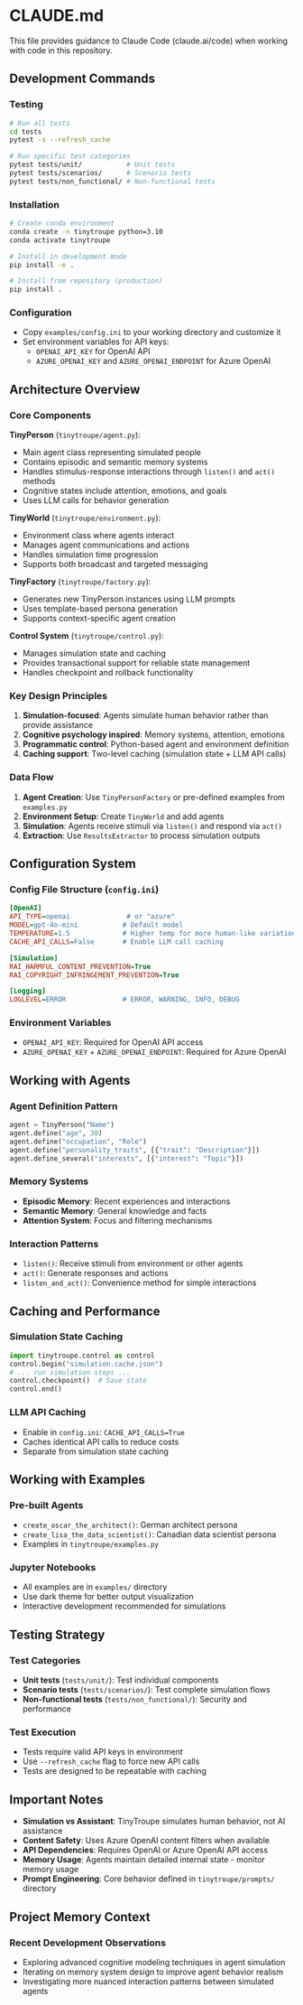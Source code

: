 # CLAUDE.md

This file provides guidance to Claude Code (claude.ai/code) when working with code in this repository.

## Development Commands

### Testing
```bash
# Run all tests
cd tests
pytest -s --refresh_cache

# Run specific test categories
pytest tests/unit/           # Unit tests
pytest tests/scenarios/      # Scenario tests
pytest tests/non_functional/ # Non-functional tests
```

### Installation
```bash
# Create conda environment
conda create -n tinytroupe python=3.10
conda activate tinytroupe

# Install in development mode
pip install -e .

# Install from repository (production)
pip install .
```

### Configuration
- Copy `examples/config.ini` to your working directory and customize it
- Set environment variables for API keys:
  - `OPENAI_API_KEY` for OpenAI API
  - `AZURE_OPENAI_KEY` and `AZURE_OPENAI_ENDPOINT` for Azure OpenAI

## Architecture Overview

### Core Components

**TinyPerson** (`tinytroupe/agent.py`):
- Main agent class representing simulated people
- Contains episodic and semantic memory systems
- Handles stimulus-response interactions through `listen()` and `act()` methods
- Cognitive states include attention, emotions, and goals
- Uses LLM calls for behavior generation

**TinyWorld** (`tinytroupe/environment.py`):
- Environment class where agents interact
- Manages agent communications and actions
- Handles simulation time progression
- Supports both broadcast and targeted messaging

**TinyFactory** (`tinytroupe/factory.py`):
- Generates new TinyPerson instances using LLM prompts
- Uses template-based persona generation
- Supports context-specific agent creation

**Control System** (`tinytroupe/control.py`):
- Manages simulation state and caching
- Provides transactional support for reliable state management
- Handles checkpoint and rollback functionality

### Key Design Principles

1. **Simulation-focused**: Agents simulate human behavior rather than provide assistance
2. **Cognitive psychology inspired**: Memory systems, attention, emotions
3. **Programmatic control**: Python-based agent and environment definition
4. **Caching support**: Two-level caching (simulation state + LLM API calls)

### Data Flow

1. **Agent Creation**: Use `TinyPersonFactory` or pre-defined examples from `examples.py`
2. **Environment Setup**: Create `TinyWorld` and add agents
3. **Simulation**: Agents receive stimuli via `listen()` and respond via `act()`
4. **Extraction**: Use `ResultsExtractor` to process simulation outputs

## Configuration System

### Config File Structure (`config.ini`)
```ini
[OpenAI]
API_TYPE=openai              # or "azure"
MODEL=gpt-4o-mini           # Default model
TEMPERATURE=1.5             # Higher temp for more human-like variation
CACHE_API_CALLS=False       # Enable LLM call caching

[Simulation]
RAI_HARMFUL_CONTENT_PREVENTION=True
RAI_COPYRIGHT_INFRINGEMENT_PREVENTION=True

[Logging]
LOGLEVEL=ERROR              # ERROR, WARNING, INFO, DEBUG
```

### Environment Variables
- `OPENAI_API_KEY`: Required for OpenAI API access
- `AZURE_OPENAI_KEY` + `AZURE_OPENAI_ENDPOINT`: Required for Azure OpenAI

## Working with Agents

### Agent Definition Pattern
```python
agent = TinyPerson("Name")
agent.define("age", 30)
agent.define("occupation", "Role")
agent.define("personality_traits", [{"trait": "Description"}])
agent.define_several("interests", [{"interest": "Topic"}])
```

### Memory Systems
- **Episodic Memory**: Recent experiences and interactions
- **Semantic Memory**: General knowledge and facts
- **Attention System**: Focus and filtering mechanisms

### Interaction Patterns
- `listen()`: Receive stimuli from environment or other agents
- `act()`: Generate responses and actions
- `listen_and_act()`: Convenience method for simple interactions

## Caching and Performance

### Simulation State Caching
```python
import tinytroupe.control as control
control.begin("simulation.cache.json")
# ... run simulation steps ...
control.checkpoint()  # Save state
control.end()
```

### LLM API Caching
- Enable in `config.ini`: `CACHE_API_CALLS=True`
- Caches identical API calls to reduce costs
- Separate from simulation state caching

## Working with Examples

### Pre-built Agents
- `create_oscar_the_architect()`: German architect persona
- `create_lisa_the_data_scientist()`: Canadian data scientist persona
- Examples in `tinytroupe/examples.py`

### Jupyter Notebooks
- All examples are in `examples/` directory
- Use dark theme for better output visualization
- Interactive development recommended for simulations

## Testing Strategy

### Test Categories
- **Unit tests** (`tests/unit/`): Test individual components
- **Scenario tests** (`tests/scenarios/`): Test complete simulation flows
- **Non-functional tests** (`tests/non_functional/`): Security and performance

### Test Execution
- Tests require valid API keys in environment
- Use `--refresh_cache` flag to force new API calls
- Tests are designed to be repeatable with caching

## Important Notes

- **Simulation vs Assistant**: TinyTroupe simulates human behavior, not AI assistance
- **Content Safety**: Uses Azure OpenAI content filters when available
- **API Dependencies**: Requires OpenAI or Azure OpenAI API access
- **Memory Usage**: Agents maintain detailed internal state - monitor memory usage
- **Prompt Engineering**: Core behavior defined in `tinytroupe/prompts/` directory

## Project Memory Context

### Recent Development Observations
- Exploring advanced cognitive modeling techniques in agent simulation
- Iterating on memory system design to improve agent behavior realism
- Investigating more nuanced interaction patterns between simulated agents